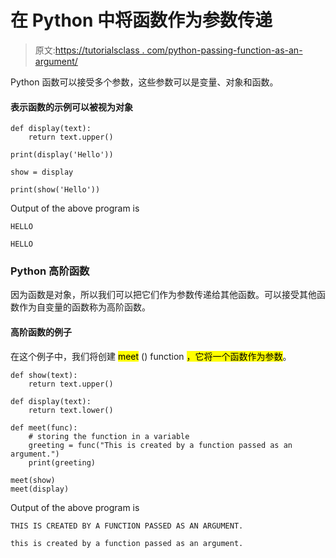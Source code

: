 # 在 Python 中将函数作为参数传递

> 原文:[https://tutorialsclass . com/python-passing-function-as-an-argument/](https://tutorialsclass.com/python-passing-function-as-an-argument/)

Python 函数可以接受多个参数，这些参数可以是变量、对象和函数。

#### 表示函数的示例可以被视为对象

```
def display(text):
    return text.upper()

print(display('Hello'))

show = display

print(show('Hello'))
```

Output of the above program is

```
HELLO

HELLO
```

### Python 高阶函数

因为函数是对象，所以我们可以把它们作为参数传递给其他函数。可以接受其他函数作为自变量的函数称为高阶函数。

#### 高阶函数的例子

在这个例子中，我们将创建 <mark>meet</mark> () function <mark>，它将一个函数作为参数</mark>。

```
def show(text):
    return text.upper()

def display(text):
    return text.lower()

def meet(func):
    # storing the function in a variable
    greeting = func("This is created by a function passed as an argument.")
    print(greeting)

meet(show)
meet(display)
```

Output of the above program is

```
THIS IS CREATED BY A FUNCTION PASSED AS AN ARGUMENT.

this is created by a function passed as an argument.
```